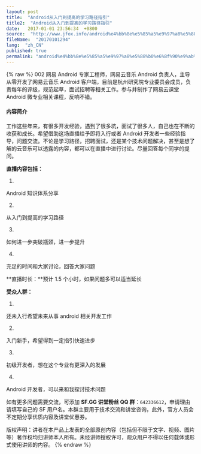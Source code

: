 ```yaml
---
layout: post
title:  "Android从入门到提高的学习路径指引"
title2:  "Android从入门到提高的学习路径指引"
date:   2017-01-01 23:56:34  +0800
source:  "http://www.jfox.info/android%e4%bb%8e%e5%85%a5%e9%97%a8%e5%88%b0%e6%8f%90%e9%ab%98%e7%9a%84%e5%ad%a6%e4%b9%a0%e8%b7%af%e5%be%84%e6%8c%87%e5%bc%95.html"
fileName:  "20170101294"
lang:  "zh_CN"
published: true
permalink: "android%e4%bb%8e%e5%85%a5%e9%97%a8%e5%88%b0%e6%8f%90%e9%ab%98%e7%9a%84%e5%ad%a6%e4%b9%a0%e8%b7%af%e5%be%84%e6%8c%87%e5%bc%95.html"
---
```

{% raw %}
002
网易 Android 专家工程师，网易云音乐 Android 负责人，主导从零开发了网易云音乐 Android 客户端，目前是杭州研究院专业委员会成员，负责每年的评级，规范起草，面试招聘等相关工作。参与并制作了网易云课堂 Android 微专业相关课程，反响不错。

#### 内容简介

工作这些年来，有很多开发经验，遇到了很多坑，面试了很多人，自己也在不断的收获和成长。希望借助这场直播给予即将入行或者 Android 开发者一些经验指导，问题交流。不论是学习路径，招聘面试，还是某个技术问题解决，甚至是想了解的云音乐可以透露的内容，都可以在直播中进行讨论。尽量回答每个同学的提问。

**直播内容包括：**

1. 
Android 知识体系分享

2. 
从入门到提高的学习路径

3. 
如何进一步突破瓶颈，进一步提升

4. 
充足的时间和大家讨论，回答大家问题

**直播时长：**预计 1.5 个小时，如果问题多可以适当延长

**受众人群：**

1. 
还未入行希望未来从事 android 相关开发工作

2. 
入门新手，希望得到一定指引快速进步

3. 
初级开发者，想在这个专业有更深入的发展

4. 
Android 开发者，可以来和我探讨技术问题

如有更多问题需要交流，可添加 **SF.GG 讲堂粉丝 QQ 群**：`642336612`，申请理由请填写自己的 SF 用户名。本群主要用于技术交流和讲堂咨询，此外，官方人员会不定期分享优质内容及讲堂优惠券。

 版权声明：讲者在本产品上发表的全部原创内容（包括但不限于文字、视频、图片等）著作权均归讲师本人所有。未经讲师授权许可，观众用户不得以任何载体或形式使用讲师的内容。
{% endraw %}
